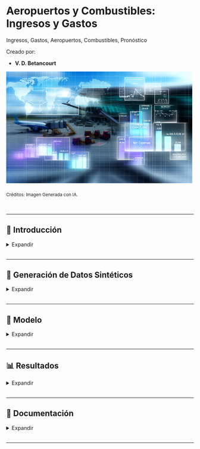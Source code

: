# Aeropuertos y Combustibles: Ingresos y Gastos

Ingresos, Gastos, Aeropuertos, Combustibles, Pronóstico

Creado por:

*  **V. D. Betancourt**


<img src="https://github.com/vbleal/Airports/blob/main/_Aero_NetIncome/Imag/DE_Aero_Income.png" width="500" height="300">

<sub>Créditos: Imagen Generada con IA.</sub>





<br>

---

## 📃 Introducción


<details>
<summary>Expandir </summary>

<br>


### 🎯 Objetivo

El objetivo del presente proyecto consiste en realizar proyecciones de Ingresos y Gastos para Aeropuertos y Combustibles en distintos aeropuertos.



<br>

### 📄 Descripción

Este proyecto permite generar **datos sintéticos** para los Ingresos y Gastos correspondientes a Aeropuertos y Combustibles que sirvan como datos de entrada para la generación de las **Proyecciones**.

En caso de que los **datos reales** estuviesen disponibles, se podrán introducir en el Modelo (VBA-Excel) para que genere las respectivas predicciones, respetando la estructura de datos (combinaciones y columnas) que se asume en los datos sintéticos.


  
</details>





<br>

---
## 🧪 Generación de Datos Sintéticos

<details>
<summary>Expandir </summary>

<br>

Los **datos sintéticos** generados constan de **15 variables (columnas)**, que son:

* **`'Fecha'`**: Son fechas parametrizables mensuales, en este caso, generadas para el período: **`'2023-01-31'`** al **`'2024-03-31'`**. Cabe señalar que para generar predicciones, el modelo requerirá contar con al menos 2 fechas históricas.

* **`'División'`**: Son 2 categorías: **`'Aeropuertos'`** y **`'Combustibles'`**.

* **`'Concepto'`**: Son 2 categorías para cada **`'División'`**: '**`Ingresos Cobrados'`** y **`'Gastos'`**.

* **`'Subconcepto'`**: Son categorías que dependen de la **`'División'`** y el **`'Concepto'`**.

  - Para Aeropuertos e Ingresos cobrados: **`'Arrendamiento', 'Servicios Aeroportuarios', 'Tarifa de Uso Aeroportuario (TUA)'`**  

  - Para Aeropuertos y Gastos:  **`'Servicios Personales', 'Materiales' `** 

  - Para Combustibles e Ingresos Cobrados: **`'Almacenamiento', 'Expendio'`**  

  - Para Combustibles y Gastos: **`'Servicios Personales', 'Materiales', 'Servicios Generales'`** 

* **11 columnas** más correspondientes a los nombres de cada aeropuerto.

  - Se ha creado un catálogo (diccionario) para los nombres de los aeropuertos (**`'nombres_aropuertos'`**) con la flexibilidad de poder adecuarlo con los nombres reales cuando se tenga dicha información.
 

<br>

**Tabla de Ejemplo de los Datos Sintéticos**:

<img src="https://github.com/vbleal/Airports/blob/main/_Aero_NetIncome/Imag/Datos_Sintéticos_Ene-Mar.png" width="1000" height="600">




  
</details>





<br>

---

## 🧮 Modelo

<details>
<summary>Expandir </summary>

<br>


🔮 [Modelo VBA-Excel de Predicciones de Ingresos y Gastos para Aeropuertos y Combustibles](https://github.com/vbleal/Airports/blob/main/_Aero_NetIncome/Report/Proyecciones%20Ingresos%20y%20Gastos%20para%20Aeropuertos%20y%20Combustibles.pdf)

<br>

🐍 [Modelo Python para Generar Datos Sintéticos de Ingresos y Gastos para Aeropuertos y Combustibles](https://github.com/vbleal/Airports/blob/main/_Aero_NetIncome/Report/Aeropuertos%20y%20Combustibles%20-%20Ingresos%20y%20Gastos.pdf)



  
</details>






<br>

---
##  📊 Resultados

<details>
<summary>Expandir </summary>

<br>



<details>
<summary>AEROPUERTOS </summary>

<br>

### Aeropuertos - Ingresos Cobrados

#### Gráfico de Barras

<img src="https://github.com/vbleal/Airports/blob/main/_Aero_NetIncome/Imag/Aeropuertos_Ingresos_Barras.png" width="900" height="700">


#### Boxplots y Outliers

<img src="https://github.com/vbleal/Airports/blob/main/_Aero_NetIncome/Imag/Aeropuertos_Ingresos_Outliers.png" width="900" height="700">


### 🔮 Proyecciones

<img src="https://github.com/vbleal/Airports/blob/main/_Aero_NetIncome/Imag/Aeropuertos_Ingresos_Proyecciones_DatosSintéticos.png" width="1700" height="300">




<br>
<br>

### Aeropuertos - Gastos

#### Gráfico de Barras

<img src="https://github.com/vbleal/Airports/blob/main/_Aero_NetIncome/Imag/Aeropuertos_Gastos_Barras.png" width="900" height="700">

#### Boxplots y Outliers

<img src="https://github.com/vbleal/Airports/blob/main/_Aero_NetIncome/Imag/Aeropuertos_Gastos_Outliers.png" width="900" height="700">


### 🔮 Proyecciones

<img src="https://github.com/vbleal/Airports/blob/main/_Aero_NetIncome/Imag/Aeropuertos_Gastos_Proyecciones_DatosSintéticos.png" width="1700" height="300">






</details>





<br>


<details>
<summary>COMBUSTIBLES </summary>

<br>

### Combustibles - Ingresos Cobrados

#### Gráfico de Barras

<img src="https://github.com/vbleal/Airports/blob/main/_Aero_NetIncome/Imag/Combustibles_Ingresos_Barras.png" width="900" height="700">

#### Boxplots y Outliers

<img src="https://github.com/vbleal/Airports/blob/main/_Aero_NetIncome/Imag/Combustibles_Ingresos_Outliers.png" width="900" height="700">


### 🔮 Proyecciones

<img src="https://github.com/vbleal/Airports/blob/main/_Aero_NetIncome/Imag/Combustibles_Ingresos_Proyecciones_DatosSintéticos.png" width="1700" height="200">




<br>
<br>

### Combustibles - Gastos

#### Gráfico de Barras

<img src="https://github.com/vbleal/Airports/blob/main/_Aero_NetIncome/Imag/Combustibles_Gastos_Barras.png" width="900" height="700">

#### Boxplots y Outliers

<img src="https://github.com/vbleal/Airports/blob/main/_Aero_NetIncome/Imag/Combustibles_Gastos_Outliers.png" width="900" height="700">


### 🔮 Proyecciones

<img src="https://github.com/vbleal/Airports/blob/main/_Aero_NetIncome/Imag/Combustibles_Gastos_Proyecciones_DatosSintéticos.png" width="1700" height="200">




</details>

  
</details>








<br>

---
## 💼 Documentación

<details>
<summary>Expandir </summary>

<br>

🔮 [Modelo VBA-Excel de Predicciones de Ingresos y Gastos para Aeropuertos y Combustibles](https://github.com/vbleal/Airports/blob/main/_Aero_NetIncome/Report/Proyecciones%20Ingresos%20y%20Gastos%20para%20Aeropuertos%20y%20Combustibles.pdf)

<br>

🐍 [Modelo Python para Generar Datos Sintéticos de Ingresos y Gastos para Aeropuertos y Combustibles](https://github.com/vbleal/Airports/blob/main/_Aero_NetIncome/Report/Aeropuertos%20y%20Combustibles%20-%20Ingresos%20y%20Gastos.pdf)

  
</details>


<br>

---
